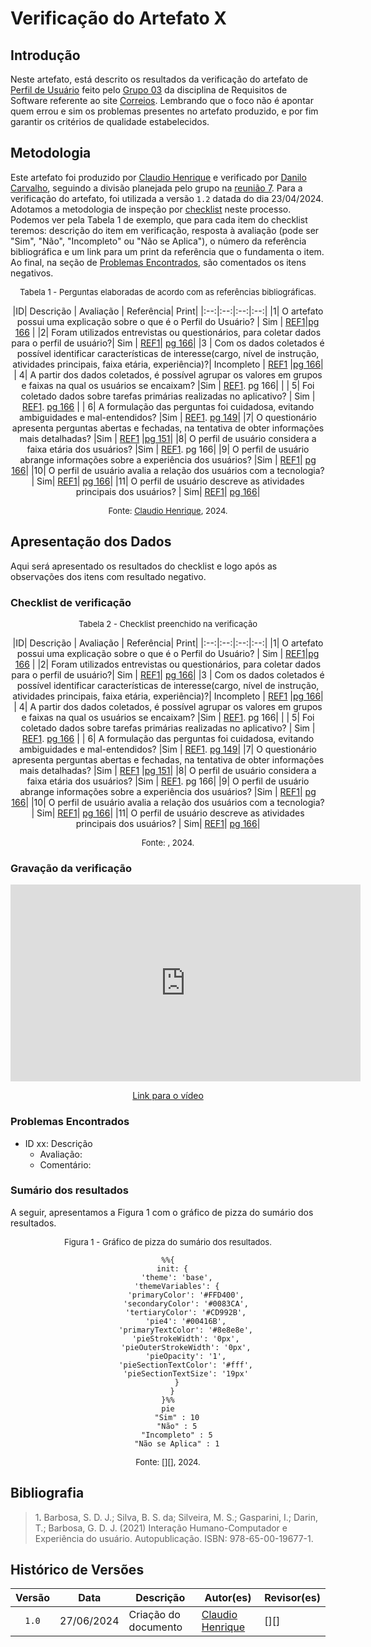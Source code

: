# Verificação do Artefato X

## Introdução

Neste artefato, está descrito os resultados da verificação do artefato de [Perfil de Usuário](https://requisitos-de-software.github.io/2024.1-Correios/elicitacao/perfil_de_usuario/perfil_de_usuario/) feito pelo [Grupo 03](https://requisitos-de-software.github.io/2024.1-Correios/) da disciplina de Requisitos de Software referente ao site [Correios](https://www.correios.com.br/). Lembrando que o foco não é apontar quem errou e sim os problemas presentes no artefato produzido, e por fim garantir os critérios de qualidade estabelecidos.

## Metodologia

Este artefato foi produzido por [Claudio Henrique][ClaudioGH] e verificado por [Danilo Carvalho][DaniloGH], seguindo a divisão planejada pelo grupo na [reunião 7](https://requisitos-de-software.github.io/2024.1-Correios/atas/ata7/). Para a verificação do artefato, foi utilizada a versão `1.2` datada do dia 23/04/2024. Adotamos a metodologia de inspeção por [checklist](#checklist-de-verificacao) neste processo. Podemos ver pela Tabela 1 de exemplo, que para cada item do checklist teremos: descrição do item em verificação, resposta à avaliação (pode ser "Sim", "Não", "Incompleto" ou "Não se Aplica"), o número da referência bibliográfica e um link para um print da referência que o fundamenta o item. Ao final, na seção de [Problemas Encontrados](#problemas-encontrados), são comentados os itens negativos.

<font size="2"><p style="text-align: center">Tabela 1 - Perguntas elaboradas de acordo com as referências bibliográficas.</p></font>

<center>

|ID| Descrição | Avaliação | Referência| Print|
|:--:|:--:|:--:|:--:|
|1| O artefato possui uma explicação sobre o que é o Perfil do Usuário? | Sim | <a href="#ref1">REF1</a>|[pg 166](../../../assets/prints_verificacao/claudio/pg166-perfil.png) |
|2| Foram utilizados entrevistas ou questionários, para coletar dados para o perfil de usuário?| Sim  |  <a href="#ref1">REF1</a>| [pg 166](../../../assets/prints_verificacao/claudio/pg166-perfil.png)|
|3 | Com os dados coletados é possível identificar características de interesse(cargo, nível de instrução, atividades principais, faixa etária, experiência)?| Incompleto | <a href="#ref1">REF1</a> |[pg 166](../../../assets/prints_verificacao/claudio/pg166-perfil.png)|
| 4| A partir dos dados coletados, é possível agrupar os valores em grupos e faixas na qual os usuários se encaixam? |Sim | <a href="#ref1">REF1</a>. pg 166| |
| 5| Foi coletado dados sobre tarefas primárias realizadas no aplicativo? | Sim | <a href="#ref1">REF1</a>. [pg 166](../../../assets/prints_verificacao/claudio/pg166-perfil.png) |
| 6| A formulação das perguntas foi cuidadosa, evitando ambiguidades e mal-entendidos? |Sim | <a href="#ref1">REF1</a>. [pg 149](../../../assets/prints_verificacao/claudio/pg149-perguntas.png)|
|7| O questionário apresenta perguntas abertas e fechadas, na tentativa de obter informações mais detalhadas? |Sim |  <a href="#ref1">REF1</a> |[pg 151](../../../assets/prints_verificacao/claudio/pg151-abertas.png)|
|8| O perfil de usuário considera a faixa etária dos usuários? |Sim | <a href="#ref1">REF1</a>. pg 166|
|9| O perfil de usuário abrange informações sobre a experiência dos usuários? |Sim | <a href="#ref1">REF1</a>| [pg 166](../../../assets/prints_verificacao/claudio/pg166-perfil.png)|
|10| O perfil de usuário avalia a relação dos usuários com a tecnologia? | Sim| <a href="#ref1">REF1</a>| [pg 166](../../../assets/prints_verificacao/claudio/pg166-tecnologia.png)|
|11| O perfil de usuário descreve as atividades principais dos usuários? | Sim| <a href="#ref1">REF1</a>| [pg 166](../../../assets/prints_verificacao/claudio/pg166-tecnologia.png)|

</center>

<font size="2"><p style="text-align: center">Fonte: [Claudio Henrique](https://github.com/claudiohsc), 2024.</p></font>

## Apresentação dos Dados

Aqui será apresentado os resultados do checklist e logo após as observações dos itens com resultado negativo.

### Checklist de verificação

<font size="2"><p style="text-align: center">Tabela 2 - Checklist preenchido na verificação</p></font>

<center>

|ID| Descrição | Avaliação | Referência| Print|
|:--:|:--:|:--:|:--:|
|1| O artefato possui uma explicação sobre o que é o Perfil do Usuário? | Sim | <a href="#ref1">REF1</a>|[pg 166](../../../assets/prints_verificacao/claudio/pg166-perfil.png) |
|2| Foram utilizados entrevistas ou questionários, para coletar dados para o perfil de usuário?| Sim  |  <a href="#ref1">REF1</a>| [pg 166](../../../assets/prints_verificacao/claudio/pg166-perfil.png)|
|3 | Com os dados coletados é possível identificar características de interesse(cargo, nível de instrução, atividades principais, faixa etária, experiência)?| Incompleto | <a href="#ref1">REF1</a> |[pg 166](../../../assets/prints_verificacao/claudio/pg166-perfil.png)|
| 4| A partir dos dados coletados, é possível agrupar os valores em grupos e faixas na qual os usuários se encaixam? |Sim | <a href="#ref1">REF1</a>. pg 166| |
| 5| Foi coletado dados sobre tarefas primárias realizadas no aplicativo? | Sim | <a href="#ref1">REF1</a>. [pg 166](../../../assets/prints_verificacao/claudio/pg166-perfil.png) |
| 6| A formulação das perguntas foi cuidadosa, evitando ambiguidades e mal-entendidos? |Sim | <a href="#ref1">REF1</a>. [pg 149](../../../assets/prints_verificacao/claudio/pg149-perguntas.png)|
|7| O questionário apresenta perguntas abertas e fechadas, na tentativa de obter informações mais detalhadas? |Sim |  <a href="#ref1">REF1</a> |[pg 151](../../../assets/prints_verificacao/claudio/pg151-abertas.png)|
|8| O perfil de usuário considera a faixa etária dos usuários? |Sim | <a href="#ref1">REF1</a>. pg 166|
|9| O perfil de usuário abrange informações sobre a experiência dos usuários? |Sim | <a href="#ref1">REF1</a>| [pg 166](../../../assets/prints_verificacao/claudio/pg166-perfil.png)|
|10| O perfil de usuário avalia a relação dos usuários com a tecnologia? | Sim| <a href="#ref1">REF1</a>| [pg 166](../../../assets/prints_verificacao/claudio/pg166-tecnologia.png)|
|11| O perfil de usuário descreve as atividades principais dos usuários? | Sim| <a href="#ref1">REF1</a>| [pg 166](../../../assets/prints_verificacao/claudio/pg166-tecnologia.png)|

</center>

<font size="2"><p style="text-align: center">Fonte: [](https://github.com/), 2024.</p></font>

### Gravação da verificação

<!-- para o iframe do vídeo, bote width = 560 e height = 315 -->

<div style="text-align: center;">
    <iframe width="560" height="315" src="https://www.youtube.com/embed" title="Apresentação 7 Interação Humano Computador 2024.1 - Grupo 3" frameborder="0" allow="accelerometer; autoplay; clipboard-write; encrypted-media; gyroscope; picture-in-picture; web-share" referrerpolicy="strict-origin-when-cross-origin" allowfullscreen></iframe>
</div>

<p style="text-align: center">
    <a href="link"> Link para o vídeo </a>
</p>

### Problemas Encontrados

<!--- Aqui será apresentado todos os problemas identificados durante o processo de verificação do artefato de link do artefato. --->

- ID xx: Descrição
    - Avaliação:
    - Comentário:

### Sumário dos resultados

<!-- Conte as quantidade de ocorrencias e coloque no Grafico a quantidade em cada tipo de avaliação (se não ouver incidencia de um tipo como "não se aplica", apague a linha do mesmo)-->
A seguir, apresentamos a Figura 1 com o gráfico de pizza do sumário dos resultados.

<font size="2"><p style="text-align: center">Figura 1 - Gráfico de pizza do sumário dos resultados.</p></font>

<center>

``` mermaid
%%{
  init: {
    'theme': 'base',
    'themeVariables': {
        'primaryColor': '#FFD400',
        'secondaryColor': '#0083CA',
        'tertiaryColor': '#CD992B',
        'pie4': '#00416B',
        'primaryTextColor': '#8e8e8e',
        'pieStrokeWidth': '0px',
        'pieOuterStrokeWidth': '0px',
        'pieOpacity': '1',
        'pieSectionTextColor': '#fff',
        'pieSectionTextSize': '19px'
    }
  }
}%%
pie
    "Sim" : 10
    "Não" : 5
    "Incompleto" : 5
    "Não se Aplica" : 1
```

</center>

<font size="2"><p style="text-align: center">Fonte: [][], 2024.</p></font>

## Bibliografia

> 1<a id="ref1">.</a> Barbosa, S. D. J.; Silva, B. S. da; Silveira, M. S.; Gasparini, I.; Darin, T.; Barbosa, G. D. J. (2021) Interação Humano-Computador e Experiência do usuário. Autopublicação. ISBN: 978-65-00-19677-1.


## Histórico de Versões

| Versão | Data | Descrição | Autor(es) | Revisor(es) |
| :----: | :--: | --------- | ----------- | ------ |
| `1.0`  | 27/06/2024 | Criação do documento | [Claudio Henrique][ClaudioGH] | [][] |

[ClaudioGH]: https://github.com/claudiohsc
[DaniloGH]: https://github.com/Danilo-Carvalho-Antunes
[EliasGH]: https://github.com/EliasOliver21
[GabrielBGH]: https://github.com/Bertolazi
[GabrielFGH]: https://github.com/MMcLovin
[PabloGH]: https://github.com/pabloheika
[RicardoGH]: https://www.github.com/avmricardo